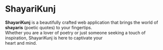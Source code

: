 # ShayariKunj

**ShayariKunj** is a beautifully crafted web application that brings the world of **shayaris** (poetic quotes) to your fingertips.  
Whether you are a lover of poetry or just someone seeking a touch of inspiration, ShayariKunj is here to captivate your  
heart and mind.
